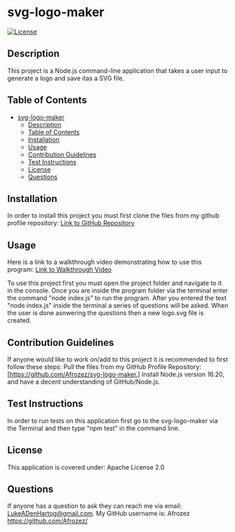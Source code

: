 # svg-logo-maker

[![License](https://img.shields.io/badge/License-Apache_2.0-blue.svg)](https://opensource.org/licenses/Apache-2.0)

## Description

This project is a Node.js command-line application that takes a user input to generate a logo and save itas a SVG file.

## Table of Contents

- [svg-logo-maker](#svg-logo-maker)
  - [Description](#description)
  - [Table of Contents](#table-of-contents)
  - [Installation](#installation)
  - [Usage](#usage)
  - [Contribution Guidelines](#contribution-guidelines)
  - [Test Instructions](#test-instructions)
  - [License](#license)
  - [Questions](#questions)

## Installation

In order to install this project you must first clone the files from my github profile repository: [Link to GitHub Repository](https://github.com/Afrozez/svg-logo-maker)

## Usage

Here is a link to a walkthrough video demonstrating how to use this program: [Link to Walkthrough Video](https://vimeo.com/835587044?share=copy)

To use this project first you must open the project folder and navigate to it in the console. Once you are inside the program folder via the terminal enter the command "node index.js" to run the program. After you entered the text "node index.js" inside the terminal a series of questions will be asked. When the user is done asnwering the questions then a  new logo.svg file is created.

## Contribution Guidelines

If anyone would like to work on/add to this project it is recommended to first follow these steps: Pull the files from my GitHub Profile Repository: [https://github.com/Afrozez/svg-logo-maker.] Install Node.js version 16.20, and have a decent understanding of GitHub/Node.js.

## Test Instructions

In order to run tests on this application first go to the svg-logo-maker via the Terminal and then type "npm test" in the command line.

## License

This application is covered under: Apache License 2.0

## Questions

If anyone has a question to ask they can reach me via email: [LukeADenHartog@gmail.com](mailto:LukeADenHartog@gmail.com).
My GitHub username is: Afrozez <https://github.com/Afrozez/>

